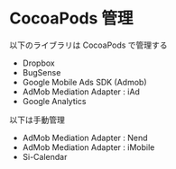 CocoaPods 管理
==============

以下のライブラリは CocoaPods で管理する

* Dropbox
* BugSense
* Google Mobile Ads SDK (Admob)
* AdMob Mediation Adapter : iAd
* Google Analytics

以下は手動管理

* AdMob Mediation Adapter : Nend
* AdMob Mediation Adapter : iMobile
* Si-Calendar
